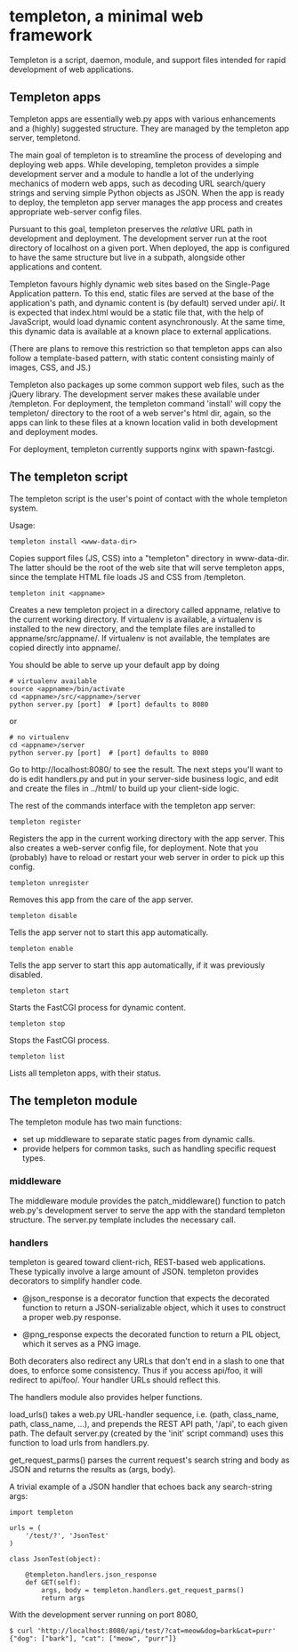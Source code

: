 templeton, a minimal web framework
==================================

Templeton is a script, daemon, module, and support files intended for rapid
development of web applications.


Templeton apps
--------------

Templeton apps are essentially web.py apps with various enhancements and a
(highly) suggested structure.  They are managed by the templeton app server,
templetond.

The main goal of templeton is to streamline the process of developing and
deploying web apps.  While developing, templeton provides a simple development
server and a module to handle a lot of the underlying mechanics of modern web
apps, such as decoding URL search/query strings and serving simple Python
objects as JSON.  When the app is ready to deploy, the templeton app server
manages the app process and creates appropriate web-server config files.

Pursuant to this goal, templeton preserves the _relative_ URL path in
development and deployment.  The development server run at the root directory
of localhost on a given port.  When deployed, the app is configured to have the
same structure but live in a subpath, alongside other applications and content.

Templeton favours highly dynamic web sites based on the Single-Page Application
pattern.  To this end, static files are served at the base of the application's
path, and dynamic content is (by default) served under api/.  It is expected
that index.html would be a static file that, with the help of JavaScript, would
load dynamic content asynchronously.  At the same time, this dynamic data is
available at a known place to external applications.

(There are plans to remove this restriction so that templeton apps can also
follow a template-based pattern, with static content consisting mainly of
images, CSS, and JS.)

Templeton also packages up some common support web files, such as the jQuery
library.  The development server makes these available under /templeton.  For
deployment, the templeton command 'install' will copy the templeton/ directory
to the root of a web server's html dir, again, so the apps can link to these
files at a known location valid in both development and deployment modes.

For deployment, templeton currently supports nginx with spawn-fastcgi.


The templeton script
--------------------

The templeton script is the user's point of contact with the whole templeton
system.

Usage:

    templeton install <www-data-dir>

Copies support files (JS, CSS) into a "templeton" directory in www-data-dir.
The latter should be the root of the web site that will serve templeton
apps, since the template HTML file loads JS and CSS from /templeton.

    templeton init <appname>

Creates a new templeton project in a directory called appname, relative to
the current working directory.  If virtualenv is available, a virtualenv is
installed to the new directory, and the template files are installed to
appname/src/appname/.  If virtualenv is not available, the templates are
copied directly into appname/.

  You should be able to serve up your default app by doing

    # virtualenv available
    source <appname>/bin/activate
    cd <appname>/src/<appname>/server
    python server.py [port]  # [port] defaults to 8080

  or

    # no virtualenv
    cd <appname>/server
    python server.py [port]  # [port] defaults to 8080

Go to http://localhost:8080/ to see the result.  The next steps you'll want
to do is edit handlers.py and put in your server-side
business logic, and edit and create the files in ../html/ to build up
your client-side logic.


The rest of the commands interface with the templeton app server:

    templeton register

Registers the app in the current working directory with the app server.  This
also creates a web-server config file, for deployment.  Note that you
(probably) have to reload or restart your web server in order to pick up this
config.

    templeton unregister

Removes this app from the care of the app server.

    templeton disable

Tells the app server not to start this app automatically.

    templeton enable

Tells the app server to start this app automatically, if it was previously
disabled.

    templeton start

Starts the FastCGI process for dynamic content.

    templeton stop

Stops the FastCGI process.

    templeton list

Lists all templeton apps, with their status.


The templeton module
--------------------

The templeton module has two main functions:

* set up middleware to separate static pages from dynamic calls.
* provide helpers for common tasks, such as handling specific request types.


### middleware ###

The middleware module provides the patch_middleware() function to patch
web.py's development server to serve the app with the standard templeton
structure.  The server.py template includes the necessary call.


### handlers ###

templeton is geared toward client-rich, REST-based web applications.  These
typically involve a large amount of JSON.  templeton provides decorators to
simplify handler code.

* @json_response is a decorator function that expects the decorated function to
  return a JSON-serializable object, which it uses to construct a proper
  web.py response.

* @png_response expects the decorated function to return a PIL object, which it
  serves as a PNG image.

Both decoraters also redirect any URLs that don't end in a slash to one that
does, to enforce some consistency.  Thus if you access api/foo, it will
redirect to api/foo/.  Your handler URLs should reflect this.


The handlers module also provides helper functions.

load_urls() takes a web.py URL-handler sequence, i.e. (path, class_name,
path, class_name, ...), and prepends the REST API path, '/api', to each
given path.  The default server.py (created by the 'init' script command) uses
this function to load urls from handlers.py.

get_request_parms() parses the current request's search string and body as JSON
and returns the results as (args, body).

A trivial example of a JSON handler that echoes back any search-string args:

    import templeton

    urls = (
        '/test/?', 'JsonTest'
    )
    
    class JsonTest(object):
    
        @templeton.handlers.json_response
        def GET(self):
            args, body = templeton.handlers.get_request_parms()
            return args

With the development server running on port 8080,

    $ curl 'http://localhost:8080/api/test/?cat=meow&dog=bark&cat=purr'
    {"dog": ["bark"], "cat": ["meow", "purr"]}
